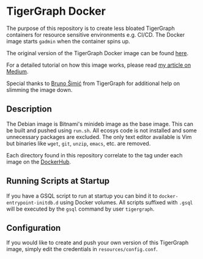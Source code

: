 # TigerGraph Docker

The purpose of this repository is to create less bloated TigerGraph containers for 
resource sensitive environments e.g. CI/CD. The Docker image starts `gadmin` when
the container spins up.

The original version of the TigerGraph Docker image can be found 
[here](https://github.com/tigergraph/ecosys/tree/master/demos/guru_scripts/docker).

For a detailed tutorial on how this image works, please read [my article on Medium](https://towardsdatascience.com/efficient-use-of-tigergraph-and-docker-5e7f9918bf53).

Special thanks to [Bruno Šimić](https://www.linkedin.com/in/brunosimic/) from TigerGraph for 
additional help on slimming the image down.

## Description

The Debian image is Bitnami's minideb image as the base image. This can be built
and pushed using `run.sh`. All ecosys code is not installed and some unnecessary
packages are excluded. The only text editor available is Vim but binaries like 
`wget`, `git`, `unzip`, `emacs`, etc. are removed.

Each directory found in this repository correlate to the tag under each image on the
[DockerHub](https://hub.docker.com/repository/docker/dbakereffendi/tigergraph).

## Running Scripts at Startup

If you have a GSQL script to run at startup you can bind it to `docker-entrypoint-initdb.d` 
using Docker volumes. All scripts suffixed with `.gsql` will be executed by the `gsql` command by user `tigergraph`.

## Configuration

If you would like to create and push your own version of this TigerGraph image, 
simply edit the credentials in `resources/config.conf`.

